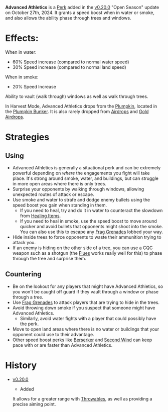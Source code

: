 **Advanced Athletics** is a [Perk](/perks) added in the [v0.20.0](https://github.com/HasangerGames/suroi/releases/tag/v0.20.0) "Open Season" update on October 27th, 2024. It grants a speed boost when in water or smoke, and also allows the ability phase through trees and windows.

# Effects:
When in water:
- 60% Speed increase (compared to normal water speed)
- 30% Speed increase (compared to normal land speed)

When in smoke:
- 20% Speed Increase

Ability to vault (walk through) windows as well as walk through trees.

In Harvest Mode, Advanced Athletics drops from the [Plumpkin](/obstacles/plumpkin), located in the [Plumpkin Bunker](/buildings/plumpkin_bunker_meta). It is also rarely dropped from [Airdrops](/obstacles/airdrops) and [Gold Airdrops](/obstacles/gold_airdrop_crate).

# Strategies
## Using
- Advanced Athletics is generally a situational perk and can be extremely powerful depending on *where* the engagements you fight will take place. It's strong around smoke, water, and buildings, but can struggle in more open areas where there is only trees.
- Surprise your opponents by walking through windows, allowing unexpected routes of attack or escape.
- Use smoke and water to strafe and dodge enemy bullets using the speed boost you gain when standing in them.
  - If you need to heal, try and do it in water to counteract the slowdown from [Healing Items](/healing).
  - If you need to heal in smoke, use the speed boost to move around quicker and avoid bullets that opponents might shoot into the smoke. You can also use this to escape any [Frag Grenades](/weapons/throwables/frag_grenade) lobbed your way.
- Hide inside trees to force opponents to waste their ammunition trying to attack you.
- If an enemy is hiding on the other side of a tree, you can use a CQC weapon such as a shotgun (the [Flues](/weapons/guns/flues) works really well for this) to phase through the tree and surprise them.

## Countering
- Be on the lookout for any players that might have Advanced Athletics, so you won't be caught off guard if they vault through a window or phase through a tree.
- Use [Frag Grenades](/weapons/throwables/frag_grenade) to attack players that are trying to hide in the trees.
- Avoid throwing down smoke if you suspect that someone might have Advanced Athletics.
  - Similarly, avoid water fights with a player that could possibly have the perk.
- Move to open land areas where there is no water or buildings that your opponent could use to their advantage.
- Other speed boost perks like [Berserker](/perks/stark_melee_gauntlet) and [Second Wind](/perks/second_wind) can keep pace with or are faster than Advanced Athletics.

# History
- [v0.20.0](https://github.com/HasangerGames/suroi/releases/tag/v0.20.0)
  - Added

  It allows for a greater range with [Throwables](/throwables), as well as providing a precise aiming point.